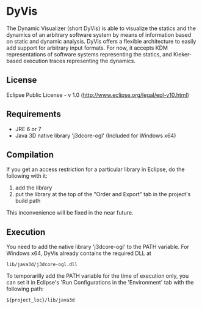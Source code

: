 DyVis
=====
The Dynamic Visualizer (short DyVis) is able to visualize the statics and the dynamics of an arbitrary software system by means of information based on static and dynamic analysis. DyVis offers a flexible architecture to easily add support for arbitrary input formats. For now, it accepts KDM representations of software systems representing the statics, and Kieker-based execution traces representing the dynamics.

License
---
Eclipse Public License - v 1.0 (http://www.eclipse.org/legal/epl-v10.html)

Requirements
---
- JRE 6 or 7
- Java 3D native library 'j3dcore-ogl' (Included for Windows x64)

Compilation
---
If you get an access restriction for a particular library in Eclipse, do the following with it:

1. add the library
2. put the library at the top of the "Order and Export" tab in the project's build path

This inconvenience will be fixed in the near future.

Execution
---
You need to add the native library 'j3dcore-ogl' to the PATH variable. For Windows x64, DyVis already contains the required DLL at
~~~
lib/java3d/j3dcore-ogl.dll
~~~

To temporarilly add the PATH variable for the time of execution only, you can set it in Eclipse's 'Run Configurations in the 'Environment' tab with the following path:
~~~
${project_loc}/lib/java3d
~~~